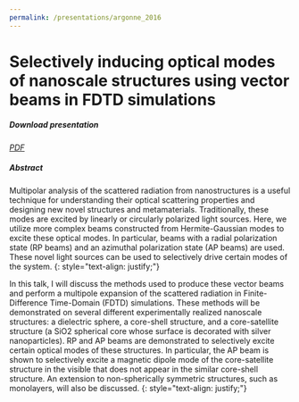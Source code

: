 ```yaml
---
permalink: /presentations/argonne_2016
---
```

# Selectively inducing optical modes of nanoscale structures using vector beams in FDTD simulations

##### Download presentation
[<i class="far fa-file-pdf"> PDF</i>](https://jparker.nyc3.digitaloceanspaces.com/argonne_2016.pdf)

##### Abstract

Multipolar analysis of the scattered radiation from nanostructures is a useful technique for understanding their optical scattering properties and designing new novel structures and metamaterials. Traditionally, these modes are excited by linearly or circularly polarized light sources. Here, we utilize more complex beams constructed from Hermite-Gaussian modes to excite these optical modes. In particular, beams with a radial polarization state (RP beams) and an azimuthal polarization state (AP beams) are used. These novel light sources can be used to selectively drive certain modes of the system.
{: style="text-align: justify;"}

In this talk, I will discuss the methods used to produce these vector beams and perform a multipole expansion of the scattered radiation in Finite-Difference Time-Domain (FDTD) simulations. These methods will be demonstrated on several different experimentally realized nanoscale structures: a dielectric sphere, a core-shell structure, and a core-satellite structure (a SiO2 spherical core whose surface is decorated with silver nanoparticles). RP and AP beams are demonstrated to selectively excite certain optical modes of these structures. In particular, the AP beam is shown to selectively excite a magnetic dipole mode of the core-satellite structure in the visible that does not appear in the similar core-shell structure. An extension to non-spherically symmetric structures, such as monolayers, will also be discussed.
{: style="text-align: justify;"}
